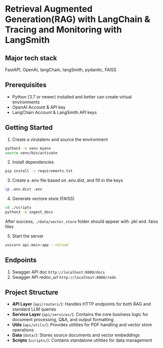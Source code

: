 # Retrieval Augmented Generation(RAG) with LangChain & Tracing and Monitoring with LangSmith 

## Major tech stack
FastAPI, OpenAI, langChain, langSmith, pydantic, FAISS

## Prerequisites

- Python (3.7 or newer) installed and better can create virtual environments
- OpenAI Account & API key
- LangChain Account & LangSmith API keys

## Getting Started

1. Create a virutalenv and source the environment

```bash
python3 -m venv myenv
source venv/bin/activate
```

2. Install dependencies

```bash
pip install -r requirements.txt
```

3. Create a .env file based on .env.dist, and fill in the keys

```bash
cp .env.dist .env
```

4. Generate vectore store (FAISS)

```bash
cd ./scripts
python3 -m ingest_docs
```
After success, `./data/vector_store` folder should appear with .pkl and .faiss files

5. Start the server

```bash
uvicorn api.main:app --reload
```

## Endpoints

1. Swagger API doc  `http://localhost:8000/docs`
2. Swagger API redoc_url `http://localhost:8000/redo`

## Project Structure

- **API Layer** (`api/routers/`): Handles HTTP endpoints for both RAG and standard LLM queries
- **Service Layer** (`api/services/`): Contains the core business logic for document processing, Q&A, and output formatting
- **Utils** (`api/utils/`): Provides utilities for PDF handling and vector store operations
- **Data** (`data/`): Stores source documents and vector embeddings
- **Scripts** (`scripts/`): Contains standalone utilities for data management


